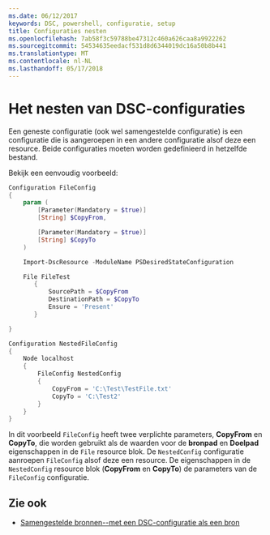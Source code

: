 ```yaml
---
ms.date: 06/12/2017
keywords: DSC, powershell, configuratie, setup
title: Configuraties nesten
ms.openlocfilehash: 7ab58f3c59788be47312c460a626caa8a9922262
ms.sourcegitcommit: 54534635eedacf531d8d6344019dc16a50b8b441
ms.translationtype: MT
ms.contentlocale: nl-NL
ms.lasthandoff: 05/17/2018
---
```

# <a name="nesting-dsc-configurations"></a>Het nesten van DSC-configuraties

Een geneste configuratie (ook wel samengestelde configuratie) is een configuratie die is aangeroepen in een andere configuratie alsof deze een resource.
Beide configuraties moeten worden gedefinieerd in hetzelfde bestand.

Bekijk een eenvoudig voorbeeld:

```powershell
Configuration FileConfig
{
    param (
        [Parameter(Mandatory = $true)]
        [String] $CopyFrom,

        [Parameter(Mandatory = $true)]
        [String] $CopyTo
    )

    Import-DscResource -ModuleName PSDesiredStateConfiguration

    File FileTest
       {
           SourcePath = $CopyFrom
           DestinationPath = $CopyTo
           Ensure = 'Present'
       }

}

Configuration NestedFileConfig
{
    Node localhost
    {
        FileConfig NestedConfig
        {
            CopyFrom = 'C:\Test\TestFile.txt'
            CopyTo = 'C:\Test2'
        }
    }
}
```

In dit voorbeeld `FileConfig` heeft twee verplichte parameters, **CopyFrom** en **CopyTo**, die worden gebruikt als de waarden voor de **bronpad** en  **Doelpad** eigenschappen in de `File` resource blok.
De `NestedConfig` configuratie aanroepen `FileConfig` alsof deze een resource.
De eigenschappen in de `NestedConfig` resource blok (**CopyFrom** en **CopyTo**) de parameters van de `FileConfig` configuratie.

## <a name="see-also"></a>Zie ook

- [Samengestelde bronnen--met een DSC-configuratie als een bron](authoringResourceComposite.md)